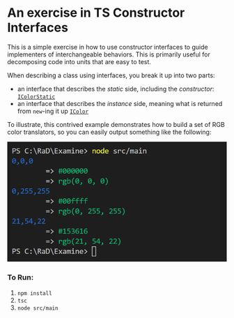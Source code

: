 # An exercise in TS Constructor Interfaces
This is a simple exercise in how to use constructor interfaces to guide implementers of interchangeable behaviors.  This is primarily useful for decomposing code into units that are easy to test.

When describing a class using interfaces, you break it up into two parts:
* an interface that describes the _static_ side, including the _constructor_: [`IColorStatic`](src/icolorstatic.ts)
* an interface that describes the _instance_ side, meaning what is returned from `new`-ing it up [`IColor`](src/icolor.ts)

To illustrate, this contrived example demonstrates how to build a set of RGB color translators, so you can easily output something like the following:

![example](assets/colorsexample.png)

### To Run:
1. `npm install`
1. `tsc`
1. `node src/main`

